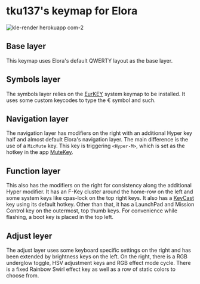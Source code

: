 # tku137's keymap for Elora

![kle-render herokuapp com-2](https://github.com/tku137/vial-qmk/assets/3052212/329e3d94-2b77-409a-9eea-8a8a6a87131a)

## Base layer

This keymap uses Elora's default QWERTY layout as the base layer.

## Symbols layer

The symbols layer relies on the [EurKEY](https://eurkey.steffen.bruentjen.eu) system keymap to be installed. It uses some custom keycodes to type the € symbol and such.

## Navigation layer

The navigation layer has modifiers on the right with an additional Hyper key half and almost default Elora's navigation layer. The main difference is the use of a `MicMute` key. This key is triggering `<Hyper-M>`, which is set as the hotkey in the app [MuteKey](https://apps.apple.com/us/app/mutekey/id1509590766).

## Function layer

This also has the modifiers on the right for consistency along the additional Hyper modifier. It has an F-Key cluster around the home-row on the left and some system keys like cpas-lock on the top right keys. It also has a [KeyCast](https://github.com/keycastr/keycastr) key using its default hotkey. Other than that, it has a LaunchPad and Mission Control key on the outermost, top thumb keys. For convenience while flashing, a boot key is placed in the top left.

## Adjust leyer

The adjust layer uses some keyboard specific settings on the right and has been extended by brightness keys on the left. On the right, there is a RGB underglow toggle, HSV adjustment keys and RGB effect mode cycle. There is a fixed Rainbow Swirl effect key as well as a row of static colors to choose from.
